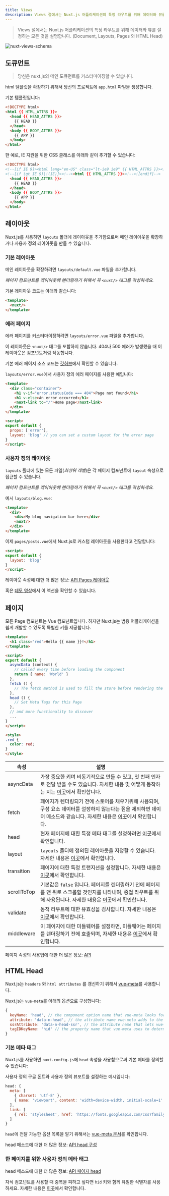 ```yaml
---
title: Views
description: Views 절에서는 Nuxt.js 어플리케이션의 특정 라우트를 위해 데이터와 뷰를 설정하는 모든 것을 설명합니다. (도큐먼트, 레이아웃, 페이지 와 HTML Head)
---
```


> Views 절에서는 Nuxt.js 어플리케이션의 특정 라우트를 위해 데이터와 뷰를 설정하는 모든 것을 설명합니다. (Document, Layouts, Pages 와 HTML Head)

![nuxt-views-schema](/nuxt-views-schema.svg)

## 도큐먼트

> 당신은 nuxt.js의 메인 도큐먼트를 커스터마이징할 수 있습니다.

html 템플릿을 확장하기 위해서 당신의 프로젝트에 `app.html` 파일을 생성합니다.

기본 템플릿입니다:

```html
<!DOCTYPE html>
<html {{ HTML_ATTRS }}>
  <head {{ HEAD_ATTRS }}>
    {{ HEAD }}
  </head>
  <body {{ BODY_ATTRS }}>
    {{ APP }}
  </body>
</html>
```

한 예로, IE 지원을 위한 CSS 클래스를 아래와 같이 추가할 수 있습니다:

```html
<!DOCTYPE html>
<!--[if IE 9]><html lang="en-US" class="lt-ie9 ie9" {{ HTML_ATTRS }}><![endif]-->
<!--[if (gt IE 9)|!(IE)]><!--><html {{ HTML_ATTRS }}><!--<![endif]-->
  <head {{ HEAD_ATTRS }}>
    {{ HEAD }}
  </head>
  <body {{ BODY_ATTRS }}>
    {{ APP }}
  </body>
</html>
```

## 레이아웃

Nuxt.js를 사용하면 `layouts` 폴더에 레이아웃을 추가함으로써 메인 레이아웃을 확장하거나 사용자 정의 레이아웃을 만들 수 있습니다.

### 기본 레이아웃

메인 레이아웃을 확장하려면 `layouts/default.vue` 파일을 추가합니다.

*페이지 컴포넌트를 레이아웃에 렌더링하기 위해서 꼭 `<nuxt/>` 태그를 작성하세요.*

기본 레이아웃 코드는 아래와 같습니다:
```html
<template>
  <nuxt/>
</template>
```

### 에러 페이지

에러 페이지를 커스터마이징하려면 `layouts/error.vue` 파일을 추가합니다.

이 레이아웃은 `<nuxt/>` 태그를 포함하지 않습니다. 404나 500 에러가 발생했을 때 이 레이아웃은 컴포넌트처럼 작동합니다.

기본 에러 페이지 소스 코드는 [깃허브](https://github.com/nuxt/nuxt.js/blob/dev/packages/vue-app/template/components/nuxt-error.vue)에서 확인할 수 있습니다.

`layouts/error.vue`에서 사용자 정의 에러 페이지를 사용한 예입니다:
```html
<template>
  <div class="container">
    <h1 v-if="error.statusCode === 404">Page not found</h1>
    <h1 v-else>An error occurred</h1>
    <nuxt-link to="/">Home page</nuxt-link>
  </div>
</template>

<script>
export default {
  props: ['error'],
  layout: 'blog' // you can set a custom layout for the error page
}
</script>
```

### 사용자 정의 레이아웃

`layouts` 폴더에 있는 모든 파일(*최상위 레벨*)은 각 페이지 컴포넌트에 `layout` 속성으로 접근할 수 있습니다.

*페이지 컴포넌트를 레이아웃에 렌더링하기 위해서 꼭 `<nuxt/>` 태그를 작성하세요.*

예시 `layouts/blog.vue`:
```html
<template>
  <div>
    <div>My blog navigation bar here</div>
    <nuxt/>
  </div>
</template>
```

이제 `pages/posts.vue`에서 Nuxt.js로 커스텀 레이아웃을 사용한다고 전달합니다:
```html
<script>
export default {
  layout: 'blog'
}
</script>
```

레이아웃 속성에 대한 더 많은 정보: [API Pages 레이아웃](/api/pages-layout)

혹은 [데모 영상](https://www.youtube.com/watch?v=YOKnSTp7d38)에서 이 액션을 확인할 수 있습니다.

## 페이지

모든 Page 컴포넌트는 Vue 컴포넌트입니다. 하지만 Nuxt.js는 범용 어플리케이션을 쉽게 개발할 수 있도록 특별한 키를 제공합니다.

```html
<template>
  <h1 class="red">Hello {{ name }}!</h1>
</template>

<script>
export default {
  asyncData (context) {
    // called every time before loading the component
    return { name: 'World' }
  },
  fetch () {
    // The fetch method is used to fill the store before rendering the page
  },
  head () {
    // Set Meta Tags for this Page
  },
  // and more functionality to discover
  ...
}
</script>

<style>
.red {
  color: red;
}
</style>
```


| 속성 | 설명 |
|-----------|-------------|
| asyncData | 가장 중요한 키며 비동기적으로 만들 수 있고, 첫 번째 인자로 전달 받을 수도 있습니다. 자세한 내용 및 어떻게 동작하는 지는 [이곳](/guide/async-data)에서 확인합니다. |
| fetch | 페이지가 렌더링되기 전에 스토어를 채우기위해 사용되며, 구성 요소 데이터를 설정하지 않는다는 점을 제외하면 데이터 메소드와 같습니다. 자세한 내용은 [이곳](/api/pages-fetch)에서 확인합니다. |
| head | 현재 페이지에 대한 특정 메타 태그를 설정하려면 [이곳](/api/pages-head)에서 확인합니다. |
| layout | `layouts` 폴더에 정의된 레이아웃을 지정할 수 있습니다. 자세한 내용은 [이곳](/api/pages-layout)에서 확인합니다. |
| transition | 페이지에 대한 특정 트랜지션을 설정합니다. 자세한 내용은 [이곳](/api/pages-transition)에서 확인합니다. |
| scrollToTop | 기본값은 `false` 입니다. 페이지를 렌더링하기 전에 페이지를 맨 위로 스크롤할 것인지를 나타내며, 중첩 라우트를 위해 사용됩니다. 자세한 내용은 [이곳](/guide/routing#nested-routes)에서 확인합니다. |
| validate | 동적 라우트에 대한 유효성을 검사합니다. 자세한 내용은 [이곳](/guide/routing#dynamic-routes)에서 확인합니다. |
| middleware | 이 페이지에 대한 미들웨어를 설정하면, 미들웨어는 페이지를 렌더링하기 전에 호출되며, 자세한 내용은 [이곳](/guide/routing#middleware)에서 확인합니다. |

페이지 속성의 사용법에 대한 더 많은 정보: [API](/api)

## HTML Head

Nuxt.js는 `headers` 와 `html attributes` 를 갱신하기 위해서 [vue-meta](https://github.com/nuxt/vue-meta)를 사용합니다.

Nuxt.js는 `vue-meta`를 아래의 옵션으로 구성합니다:
```js
{
  keyName: 'head', // the component option name that vue-meta looks for meta info on.
  attribute: 'data-n-head', // the attribute name vue-meta adds to the tags it observes
  ssrAttribute: 'data-n-head-ssr', // the attribute name that lets vue-meta know that meta info has already been server-rendered
  tagIDKeyName: 'hid' // the property name that vue-meta uses to determine whether to overwrite or append a tag
}
```

### 기본 메타 태그

Nuxt.js를 사용하면 `nuxt.config.js`에 `head` 속성을 사용함으로써 기본 메타를 정의할 수 있습니다:

사용자 정의 구글 폰트와 사용자 정의 뷰포트를 설정하는 예시입니다:
```js
head: {
  meta: [
    { charset: 'utf-8' },
    { name: 'viewport', content: 'width=device-width, initial-scale=1' }
  ],
  link: [
    { rel: 'stylesheet', href: 'https://fonts.googleapis.com/css?family=Roboto' }
  ]
}
```

`head`에 전달 가능한 옵션 목록을 알기 위해서는 [vue-meta 문서](https://vue-meta.nuxtjs.org/api/#metainfo-properties)를 확인합니다.

head 메소드에 대한 더 많은 정보: [API head 구성](/api/configuration-head)

### 한 페이지를 위한 사용자 정의 메타 태그

head 메소드에 대한 더 많은 정보: [API 페이지 head](/api/pages-head)

<div class="Alert">
  
자식 컴포넌트를 사용할 때 중복을 피하고 싶다면 `hid` 키와 함께 유일한 식별자를 사용하세요. 자세한 내용은 [이곳](https://vue-meta.nuxtjs.org/api/#tagidkeyname)에서 확인합니다.

</div>
